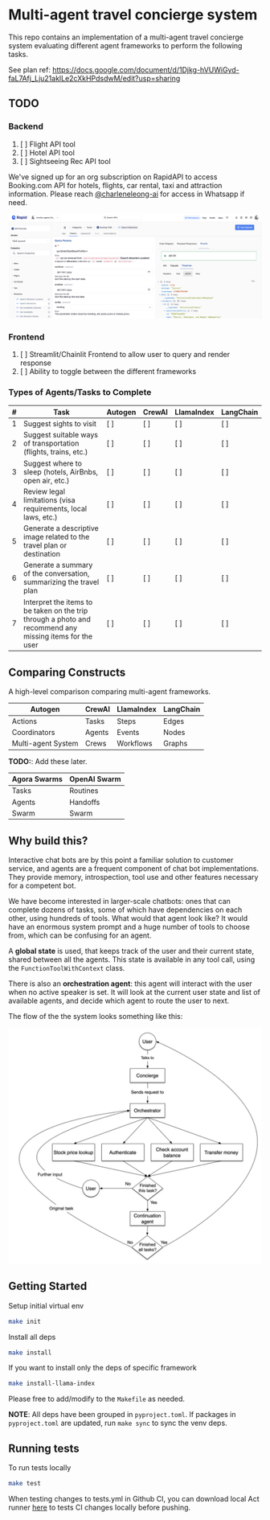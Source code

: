 # Multi-agent travel concierge system

This repo contains an implementation of a multi-agent travel concierge system evaluating different agent frameworks to perform the following tasks.

See plan ref: https://docs.google.com/document/d/1Djkg-hVUWiGyd-faL7Afj_Lju21aklLe2cXkHPdsdwM/edit?usp=sharing


## TODO

### Backend

1. [ ] Flight API tool
2. [ ] Hotel API tool
3. [ ] Sightseeing Rec API tool

We've signed up for an org subscription on RapidAPI to access Booking.com API for hotels, flights, car rental, taxi and attraction information. Please reach [@charleneleong-ai]( @charleneleong-ai) for access in Whatsapp if need.

![alt text](docs/rapidapi_booking.png)

### Frontend

1. [ ] Streamlit/Chainlit Frontend to allow user to query and render response
2. [ ] Ability to toggle between the different frameworks

### Types of Agents/Tasks to Complete


| #  | Task                                                                                                     | Autogen | CrewAI  | LlamaIndex | LangChain |
|----|----------------------------------------------------------------------------------------------------------|---------|---------|------------|-----------|
| 1  | Suggest sights to visit                                                                                  | [ ]     | [ ]     | [ ]        | [ ]       |
| 2  | Suggest suitable ways of transportation (flights, trains, etc.)                                          | [ ]     | [ ]     | [ ]        | [ ]       |
| 3  | Suggest where to sleep (hotels, AirBnbs, open air, etc.)                                                  | [ ]     | [ ]     | [ ]        | [ ]       |
| 4  | Review legal limitations (visa requirements, local laws, etc.)                                            | [ ]     | [ ]     | [ ]        | [ ]       |
| 5  | Generate a descriptive image related to the travel plan or destination                                    | [ ]     | [ ]     | [ ]        | [ ]       |
| 6  | Generate a summary of the conversation, summarizing the travel plan                                       | [ ]     | [ ]     | [ ]        | [ ]       |
| 7  | Interpret the items to be taken on the trip through a photo and recommend any missing items for the user   | [ ]     | [ ]     | [ ]        | [ ]       |

## Comparing Constructs

A high-level comparison comparing multi-agent frameworks.

| Autogen | CrewAI  | LlamaIndex | LangChain  |
--------------|---------------|---------------|------------|
| Actions     | Tasks         | Steps         | Edges      |
| Coordinators     | Agents        | Events        | Nodes      |
| Multi-agent System        | Crews         | Workflows     | Graphs     |

**TODO:**: Add these later.

|  Agora Swarms | OpenAI Swarm |
|-------------|--------------|
|  Tasks      | Routines     |
|  Agents     | Handoffs     |
|  Swarm      | Swarm        |


## Why build this?

Interactive chat bots are by this point a familiar solution to customer service, and agents are a frequent component of chat bot implementations. They provide memory, introspection, tool use and other features necessary for a competent bot.

We have become interested in larger-scale chatbots: ones that can complete dozens of tasks, some of which have dependencies on each other, using hundreds of tools. What would that agent look like? It would have an enormous system prompt and a huge number of tools to choose from, which can be confusing for an agent.

A **global state** is used, that keeps track of the user and their current state, shared between all the agents. This state is available in any tool call, using the `FunctionToolWithContext` class.

There is also an **orchestration agent**: this agent will interact with the user when no active speaker is set. It will look at the current user state and list of available agents, and decide which agent to route the user to next.

The flow of the the system looks something like this:

![alt text](docs/architecture.png)

## Getting Started

Setup initial virtual env
```zsh
make init
```

Install all deps
```zsh
make install
```

If you want to install only the deps of specific framework
```zsh
make install-llama-index
```

Please free to add/modify to the `Makefile` as needed.

**NOTE**: All deps have been grouped in `pyproject.toml`. If packages in `pyproject.toml` are updated, run `make sync` to sync the venv deps.


## Running tests

To run tests locally

```zsh
make test
```

When testing changes to tests.yml in Github CI, you can download local Act runner [here](https://github.com/nektos/act) to tests CI changes locally before pushing.
